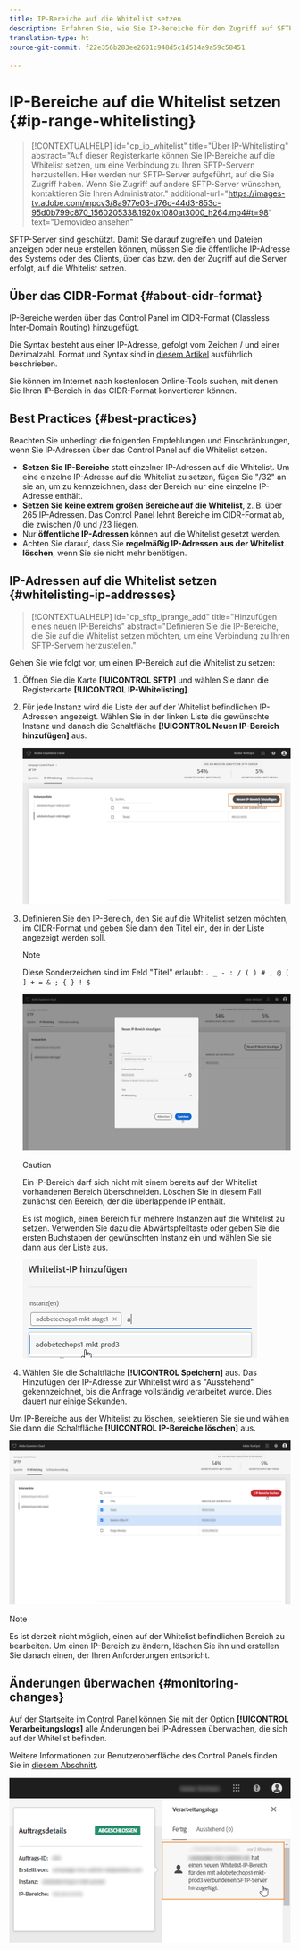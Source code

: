 ```yaml
---
title: IP-Bereiche auf die Whitelist setzen
description: Erfahren Sie, wie Sie IP-Bereiche für den Zugriff auf SFTP-Server auf die Whitelist setzen
translation-type: ht
source-git-commit: f22e356b283ee2601c948d5c1d514a9a59c58451

---
```



# IP-Bereiche auf die Whitelist setzen {#ip-range-whitelisting}

>[!CONTEXTUALHELP]
>id=&quot;cp_ip_whitelist&quot;
>title=&quot;Über IP-Whitelisting&quot;
>abstract=&quot;Auf dieser Registerkarte können Sie IP-Bereiche auf die Whitelist setzen, um eine Verbindung zu Ihren SFTP-Servern herzustellen. Hier werden nur SFTP-Server aufgeführt, auf die Sie Zugriff haben. Wenn Sie Zugriff auf andere SFTP-Server wünschen, kontaktieren Sie Ihren Administrator.&quot;
>additional-url=&quot;https://images-tv.adobe.com/mpcv3/8a977e03-d76c-44d3-853c-95d0b799c870_1560205338.1920x1080at3000_h264.mp4#t=98&quot; text=&quot;Demovideo ansehen&quot;

SFTP-Server sind geschützt. Damit Sie darauf zugreifen und Dateien anzeigen oder neue erstellen können, müssen Sie die öffentliche IP-Adresse des Systems oder des Clients, über das bzw. den der Zugriff auf die Server erfolgt, auf die Whitelist setzen.

## Über das CIDR-Format {#about-cidr-format}

IP-Bereiche werden über das Control Panel im CIDR-Format (Classless Inter-Domain Routing) hinzugefügt.

Die Syntax besteht aus einer IP-Adresse, gefolgt vom Zeichen / und einer Dezimalzahl. Format und Syntax sind in [diesem Artikel](https://whatismyipaddress.com/cidr) ausführlich beschrieben.

Sie können im Internet nach kostenlosen Online-Tools suchen, mit denen Sie Ihren IP-Bereich in das CIDR-Format konvertieren können.

## Best Practices {#best-practices}

Beachten Sie unbedingt die folgenden Empfehlungen und Einschränkungen, wenn Sie IP-Adressen über das Control Panel auf die Whitelist setzen.

* **Setzen Sie IP-Bereiche** statt einzelner IP-Adressen auf die Whitelist. Um eine einzelne IP-Adresse auf die Whitelist zu setzen, fügen Sie &quot;/32&quot; an sie an, um zu kennzeichnen, dass der Bereich nur eine einzelne IP-Adresse enthält.
* **Setzen Sie keine extrem großen Bereiche auf die Whitelist**, z. B. über 265 IP-Adressen. Das Control Panel lehnt Bereiche im CIDR-Format ab, die zwischen /0 und /23 liegen.
* Nur **öffentliche IP-Adressen** können auf die Whitelist gesetzt werden.
* Achten Sie darauf, dass Sie **regelmäßig IP-Adressen aus der Whitelist löschen**, wenn Sie sie nicht mehr benötigen.

## IP-Adressen auf die Whitelist setzen {#whitelisting-ip-addresses}

>[!CONTEXTUALHELP]
>id=&quot;cp_sftp_iprange_add&quot;
>title=&quot;Hinzufügen eines neuen IP-Bereichs&quot;
>abstract=&quot;Definieren Sie die IP-Bereiche, die Sie auf die Whitelist setzen möchten, um eine Verbindung zu Ihren SFTP-Servern herzustellen.&quot;

Gehen Sie wie folgt vor, um einen IP-Bereich auf die Whitelist zu setzen:

1. Öffnen Sie die Karte **[!UICONTROL SFTP]** und wählen Sie dann die Registerkarte **[!UICONTROL IP-Whitelisting]**.
1. Für jede Instanz wird die Liste der auf der Whitelist befindlichen IP-Adressen angezeigt. Wählen Sie in der linken Liste die gewünschte Instanz und danach die Schaltfläche **[!UICONTROL Neuen IP-Bereich hinzufügen]** aus.

   ![](assets/control_panel_add_range.png)

1. Definieren Sie den IP-Bereich, den Sie auf die Whitelist setzen möchten, im CIDR-Format und geben Sie dann den Titel ein, der in der Liste angezeigt werden soll.

   >[!NOTE]
   >
   >Diese Sonderzeichen sind im Feld &quot;Titel&quot; erlaubt:
   > `. _ - : / ( ) # , @ [ ] + = & ; { } ! $`

   ![](assets/control_panel_add_range2.png)

   >[!CAUTION]
   >
   >Ein IP-Bereich darf sich nicht mit einem bereits auf der Whitelist vorhandenen Bereich überschneiden. Löschen Sie in diesem Fall zunächst den Bereich, der die überlappende IP enthält.
   >
   >Es ist möglich, einen Bereich für mehrere Instanzen auf die Whitelist zu setzen. Verwenden Sie dazu die Abwärtspfeiltaste oder geben Sie die ersten Buchstaben der gewünschten Instanz ein und wählen Sie sie dann aus der Liste aus.

   ![](assets/control_panel_add_range3.png)

1. Wählen Sie die Schaltfläche **[!UICONTROL Speichern]** aus. Das Hinzufügen der IP-Adresse zur Whitelist wird als &quot;Ausstehend&quot; gekennzeichnet, bis die Anfrage vollständig verarbeitet wurde. Dies dauert nur einige Sekunden.

Um IP-Bereiche aus der Whitelist zu löschen, selektieren Sie sie und wählen Sie dann die Schaltfläche **[!UICONTROL IP-Bereiche löschen]** aus.

![](assets/control_panel_delete_range2.png)

>[!NOTE]
>
>Es ist derzeit nicht möglich, einen auf der Whitelist befindlichen Bereich zu bearbeiten. Um einen IP-Bereich zu ändern, löschen Sie ihn und erstellen Sie danach einen, der Ihren Anforderungen entspricht.

## Änderungen überwachen {#monitoring-changes}

Auf der Startseite im Control Panel können Sie mit der Option **[!UICONTROL Verarbeitungslogs]** alle Änderungen bei IP-Adressen überwachen, die sich auf der Whitelist befinden.

Weitere Informationen zur Benutzeroberfläche des Control Panels finden Sie in [diesem Abschnitt](../../discover/using/discovering-the-interface.md).

![](assets/control_panel_ip_log.png)
